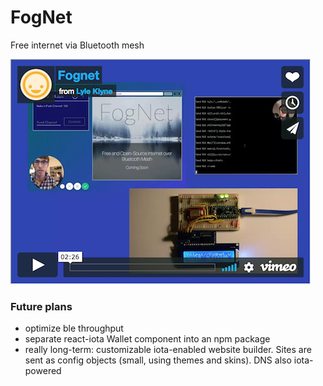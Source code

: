 # FogNet
Free internet via Bluetooth mesh

[![FogNet](https://raw.githubusercontent.com/Evanfeenstra/fognet/master/static/img/fognetscreen.png)](https://vimeo.com/252654479)

### Future plans

 - optimize ble throughput
 - separate react-iota Wallet component into an npm package
 - really long-term: customizable iota-enabled website builder. Sites are sent as config objects (small, using themes and skins). DNS also iota-powered
